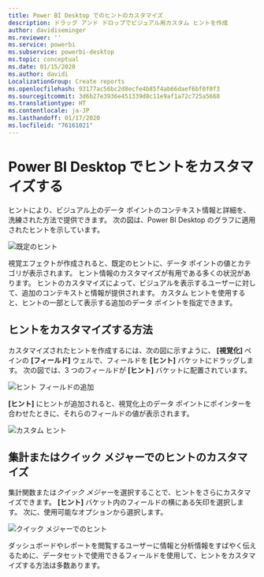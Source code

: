 ```yaml
---
title: Power BI Desktop でのヒントのカスタマイズ
description: ドラッグ アンド ドロップでビジュアル用カスタム ヒントを作成
author: davidiseminger
ms.reviewer: ''
ms.service: powerbi
ms.subservice: powerbi-desktop
ms.topic: conceptual
ms.date: 01/15/2020
ms.author: davidi
LocalizationGroup: Create reports
ms.openlocfilehash: 93177ac56bc2d8ecfe4b85f4ab66daef6bf0f0f3
ms.sourcegitcommit: 3d6b27e3936e451339d8c11e9af1a72c725a5668
ms.translationtype: HT
ms.contentlocale: ja-JP
ms.lasthandoff: 01/17/2020
ms.locfileid: "76161021"
---
```

# <a name="customize-tooltips-in-power-bi-desktop"></a>Power BI Desktop でヒントをカスタマイズする

ヒントにより、ビジュアル上のデータ ポイントのコンテキスト情報と詳細を、洗練された方法で提供できます。 次の図は、Power BI Desktop のグラフに適用されたヒントを示しています。

![既定のヒント](media/desktop-custom-tooltips/custom-tooltips-1.png)

視覚エフェクトが作成されると、既定のヒントに、データ ポイントの値とカテゴリが表示されます。 ヒント情報のカスタマイズが有用である多くの状況があります。 ヒントのカスタマイズによって、ビジュアルを表示するユーザーに対して、追加のコンテキストと情報が提供されます。 カスタム ヒントを使用すると、ヒントの一部として表示する追加のデータ ポイントを指定できます。

## <a name="how-to-customize-tooltips"></a>ヒントをカスタマイズする方法

カスタマイズされたヒントを作成するには、次の図に示すように、 **[視覚化]** ペインの **[フィールド]** ウェルで、フィールドを **[ヒント]** バケットにドラッグします。 次の図では、3 つのフィールドが **[ヒント]** バケットに配置されています。

![ヒント フィールドの追加](media/desktop-custom-tooltips/custom-tooltips-2.png)

**[ヒント]** にヒントが追加されると、視覚化上のデータ ポイントにポインターを合わせたときに、それらのフィールドの値が表示されます。

![カスタム ヒント](media/desktop-custom-tooltips/custom-tooltips-3.png)

## <a name="customizing-tooltips-with-aggregation-or-quick-measures"></a>集計またはクイック メジャーでのヒントのカスタマイズ

集計関数または*クイック メジャー*を選択することで、ヒントをさらにカスタマイズできます。 **[ヒント]** バケット内のフィールドの横にある矢印を選択します。 次に、使用可能なオプションから選択します。

![クイック メジャーでのヒント](media/desktop-custom-tooltips/custom-tooltips-4.png)

ダッシュボードやレポートを閲覧するユーザーに情報と分析情報をすばやく伝えるために、データセットで使用できるフィールドを使用して、ヒントをカスタマイズする方法は多数あります。
